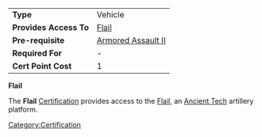 |                        |                                                      |
| ---------------------- | ---------------------------------------------------- |
| **Type**               | Vehicle                                              |
| **Provides Access To** | [Flail](/Flail "wikilink")                           |
| **Pre-requisite**      | [Armored Assault II](/Armored_Assault_II "wikilink") |
| **Required For**       | \-                                                   |
| **Cert Point Cost**    | 1                                                    |

**Flail**

The **Flail** [Certification](/Certification "wikilink") provides access
to the [Flail](/Flail "wikilink"), an [Ancient
Tech](/Ancient_Tech "wikilink") artillery platform.

[Category:Certification](/Category:Certification "wikilink")
